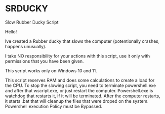 # SRDUCKY
Slow Rubber Ducky Script

Hello!

Ive created a Rubber ducky that slows the computer (potentionally crashes, happens unusually).

I take NO responsibility for your actions with this script, use it only with permissions that you have been given.

This script works only on Windows 10 and 11.

This script reserves RAM and does some calculations to create a load for the CPU.
To stop the slowing script, you need to terminate powershell.exe and after that wscript.exe, or just restart the computer. Powershell.exe is watchdog that restarts it, if it will be terminated. 
After the computer restarts, it starts .bat that will cleanup the files that were droped on the system. Powershell execution Policy must be Bypassed.
